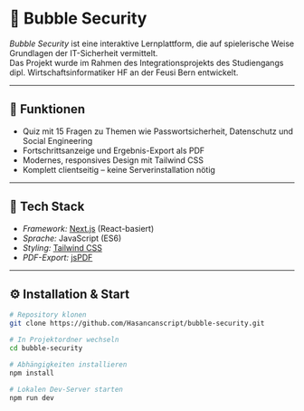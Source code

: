 # 🧠 Bubble Security

*Bubble Security* ist eine interaktive Lernplattform, die auf spielerische Weise Grundlagen der IT-Sicherheit vermittelt.  
Das Projekt wurde im Rahmen des Integrationsprojekts des Studiengangs dipl. Wirtschaftsinformatiker HF an der Feusi Bern entwickelt.

---

## 🚀 Funktionen

- Quiz mit 15 Fragen zu Themen wie Passwortsicherheit, Datenschutz und Social Engineering  
- Fortschrittsanzeige und Ergebnis-Export als PDF  
- Modernes, responsives Design mit Tailwind CSS  
- Komplett clientseitig – keine Serverinstallation nötig  

---

## 🧩 Tech Stack

- *Framework:* [Next.js](https://nextjs.org/) (React-basiert)  
- *Sprache:* JavaScript (ES6)  
- *Styling:* [Tailwind CSS](https://tailwindcss.com/)  
- *PDF-Export:* [jsPDF](https://github.com/parallax/jsPDF)  

---

## ⚙️ Installation & Start

```bash
# Repository klonen
git clone https://github.com/Hasancanscript/bubble-security.git

# In Projektordner wechseln
cd bubble-security

# Abhängigkeiten installieren
npm install

# Lokalen Dev-Server starten
npm run dev